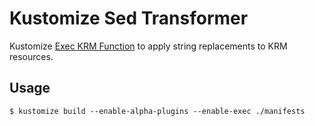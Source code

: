 # Kustomize Sed Transformer
Kustomize [Exec KRM Function](https://kubectl.docs.kubernetes.io/guides/extending_kustomize/exec_krm_functions/) to apply string replacements to KRM resources.

## Usage

```
$ kustomize build --enable-alpha-plugins --enable-exec ./manifests
```